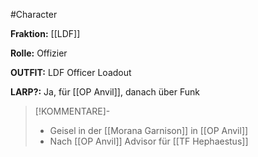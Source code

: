 #Character

**Fraktion:** [[LDF]]

**Rolle:** Offizier

**OUTFIT:** LDF Officer Loadout

**LARP?:** Ja, für [[OP Anvil]], danach über Funk

>[!KOMMENTARE]-
>- Geisel in der [[Morana Garnison]] in [[OP Anvil]]
>- Nach [[OP Anvil]] Advisor für [[TF Hephaestus]]


